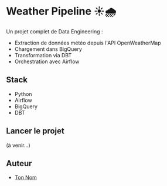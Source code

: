 # Weather Pipeline ☀️🌧️

Un projet complet de Data Engineering :
- Extraction de données météo depuis l'API OpenWeatherMap
- Chargement dans BigQuery
- Transformation via DBT
- Orchestration avec Airflow

## Stack
- Python
- Airflow
- BigQuery
- DBT

## Lancer le projet
(à venir…)

## Auteur
- [Ton Nom](https://github.com/tonprofil)

